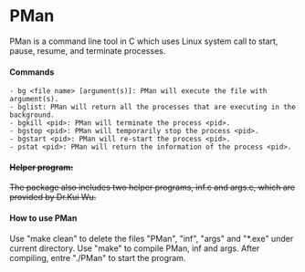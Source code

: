 # PMan
PMan is a command line tool in C which uses Linux system call to start, pause, resume, and terminate processes.

#### Commands

```
- bg <file name> [argument(s)]: PMan will execute the file with argument(s).
- bglist: PMan will return all the processes that are executing in the background.
- bgkill <pid>: PMan will terminate the process <pid>.
- bgstop <pid>: PMan will temporarily stop the process <pid>.
- bgstart <pid>: PMan will re-start the process <pid>.
- pstat <pid>: PMan will return the information of the process <pid>.
```

#### ~~Helper program:~~
~~The package also includes two helper programs, inf.c and args.c, which are provided by Dr.Kui Wu.~~

#### How to use PMan
  Use "make clean" to delete the files "PMan", "inf", "args" and "*.exe" under current directory.
  Use "make" to compile PMan, inf and args.
  After compiling, entre "./PMan" to start the program.
